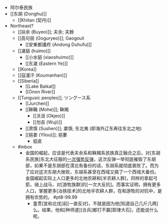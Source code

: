 - 阿尔泰民族
- [[东胡 (Donghu)]]
    - [[Khitan (契丹)]]
- Northeast?
    - [[扶余 (Buyeo)]]; 夫余; 夫餘
    - [[高句丽 (Goguryeo)]]; Gaogouli
        - [[安東都護府 (Andong Duhufu)]]
    - [[濊貊 (huimo)]]
        - [[小水貊 (xiaoshuimo)]]
        - [[东濊 (Eastern Ye)]]
    - [[Korea]]
    - [[寇漫汗 (Koumanhan)]]
    - [[Siberia]]
        - [[Lake Baikal]]
        - [[Onon River]]
    - [[Tungusic peoples]]; ツングース系
        - [[Jurchen]]
        - [[靺鞨 (Mohe)]]; 靺羯
            - [[沃沮 (Okjeo)]]
            - [[勿吉 (Wuji)]]
        - [[肃慎 (Sushen)]]; 粛慎; 东北夷 (即海外辽东再往东北之地)
        - [[挹娄 (Yilou)]]; 挹婁
            - 貂皮
    - #inbox
        - 金国的崛起，应该是代表夫余系和靺羯系民族真正融合之后，对[东胡系民族]东北大征服的[一次强势反弹](https://bbs.northdy.com/thread-929522-1-1.html)，这次反弹一举彻底摧毁了东胡部，如果不是东胡部在漠北有备份的话，东胡系就彻底衰败了。而为了应对这次东胡大挫败，东胡系甚至在西域又搞了一个西域大备份。金国崛起实际上人口更多的北地农耕和[半农耕人群]，同样的拿起弓箭，骑上战马，对[游牧族群]的[一次大反抗]。而事实证明，拥有更多人口，掌握更多[冶铁技术]的北地半农耕人群，在和游牧的对抗中，是拥有优势的。 #pt8-99.99
            - 童贯[宣和北伐]前[一直反对]，不就是因为他[知道自己几斤几两]么。结果，他和[种师道][合兵]都打不赢[耶律大石]，还能说什么呢。
